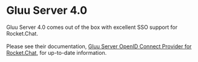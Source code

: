 # Gluu Server 4.0

Gluu Server 4.0 comes out of the box with excellent SSO support for Rocket.Chat.\
\
Please see their documentation,  [Gluu Server OpenID Connect Provider for Rocket.Chat](https://gluu.org/docs/gluu-server/4.0/integration/saas/rocketchat/), for up-to-date information.
